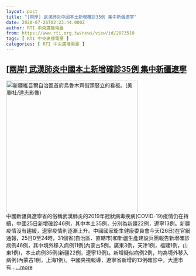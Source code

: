 ```yaml
---
layout: post
title: "[兩岸] 武漢肺炎中國本土新增確診35例 集中新疆遼寧"
date: 2020-07-26T02:23:44.000Z
author: RTI 中央廣播電臺
from: https://www.rti.org.tw/news/view/id/2073510
tags: [ RTI 中央廣播電臺 ]
categories: [ RTI 中央廣播電臺 ]
---
```

<!--1595730224000-->
[[兩岸] 武漢肺炎中國本土新增確診35例 集中新疆遼寧](https://www.rti.org.tw/news/view/id/2073510)
------

<div>
<img src="https://static.rti.org.tw/assets/thumbnails/2020/05/01/6a88dbca8693f6adc70bece61091133f.jpg" width="360" alt="新疆維吾爾自治區首府烏魯木齊街頭豎立的看板。(美聯社/達志影像)" title="新疆維吾爾自治區首府烏魯木齊街頭豎立的看板。(美聯社/達志影像)"><br>中國新疆與遼寧省的俗稱武漢肺炎的2019年冠狀病毒疾病(COVID-19)疫情仍在持續，中國25日新增確診46例，其中本土35例，分別為新疆22例，遼寧13例。新疆疫情沒有趨緩，遼寧疫情則逐漸上升。中國國家衛生健康委員會今天(26日)在官網通報，25日0至24時，31個省(自治區、直轄市)和新疆生產建設兵團報告新增確診病例46例，其中境外移入病例11例(內蒙古5例，廣東3例，天津1例，福建1例，山東1例)，本土病例35例(新疆22例，遼寧13例)。新增疑似病例2例，均為境外移入病例(內蒙古1例，上海1例)。中國央視報導，遼寧省新增的13例確診中，大連市有...<a target="_blank" href="https://www.rti.org.tw/news/view/id/2073510">...more</a>
</div>
